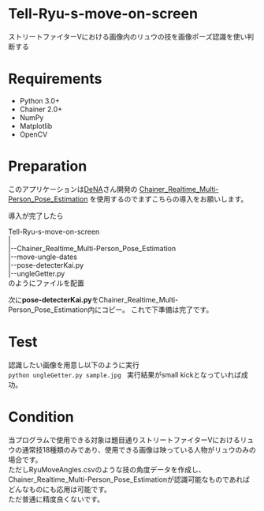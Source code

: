 

# Tell-Ryu-s-move-on-screen
ストリートファイターVにおける画像内のリュウの技を画像ポーズ認識を使い判断する

# Requirements
* Python 3.0+
* Chainer 2.0+
* NumPy
* Matplotlib
* OpenCV

# Preparation
このアプリケーションは[DeNA](https://github.com/DeNA)さん開発の
[Chainer_Realtime_Multi-Person_Pose_Estimation](https://github.com/DeNA/Chainer_Realtime_Multi-Person_Pose_Estimation)
を使用するのでまずこちらの導入をお願いします。

導入が完了したら 
  
Tell-Ryu-s-move-on-screen  
  |  
  |--Chainer_Realtime_Multi-Person_Pose_Estimation  
  |--move-ungle-dates  
  |--pose-detecterKai.py  
  |--ungleGetter.py  
のようにファイルを配置

次に**pose-detecterKai.py**をChainer_Realtime_Multi-Person_Pose_Estimation内にコピー。
これで下準備は完了です。

# Test
認識したい画像を用意し以下のように実行  
`python ungleGetter.py sample.jpg`  
実行結果がsmall kickとなっていれば成功。

# Condition
当プログラムで使用できる対象は題目通りストリートファイターVにおけるリュウの通常技18種類のみであり、使用できる画像は映っている人物がリュウのみの場合です。  
ただしRyuMoveAngles.csvのような技の角度データを作成し、Chainer_Realtime_Multi-Person_Pose_Estimationが認識可能なものであればどんなものにも応用は可能です。  
ただ普通に精度良くないです。  
